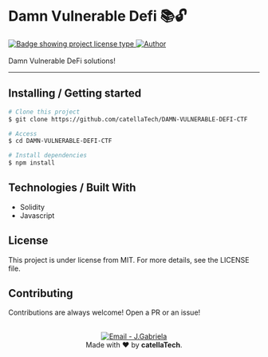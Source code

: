 <h1>Damn Vulnerable Defi 📚🔓</h1>
 <a href="https://github.com/maurodesouza/profile-readme-generator/blob/master/LICENSE.md" target="_blank">
    <img alt="Badge showing project license type" src="https://img.shields.io/github/license/maurodesouza/profile-readme-generator?color=f85149">
  </a>

  <a href="https://github.com/catellaTech" target="_blank">
    <img alt="Author" src="https://img.shields.io/badge/made%20by-CatellaTech-blueviolet?style=flat-square">
  </a>
<br>
<br>
Damn Vulnerable DeFi solutions!
<hr>
<h2> Installing / Getting started </h2>

```bash
# Clone this project
$ git clone https://github.com/catellaTech/DAMN-VULNERABLE-DEFI-CTF

# Access
$ cd DAMN-VULNERABLE-DEFI-CTF

# Install dependencies
$ npm install

``` 

<!-- <h2>Commands</h2> -->


<h2> Technologies / Built With </h2>

- Solidity
- Javascript

<h2>License</h2>

<p>This project is under license from MIT. For more details, see the LICENSE file.</p>

<h2>Contributing</h2>
Contributions are always welcome! Open a PR or an issue!

<br>
<br>

<p align="center">
<a href="mailto:catellatech@gmail.com" target="_blank" >
  <img alt="Email - J.Gabriela" src="https://img.shields.io/badge/Email--%23F8952D?style=social&logo=gmail">
</a> 
<br/>
  Made with ❤️ by <b>catellaTech</b>.
<p/>


